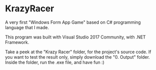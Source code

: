 # KrazyRacer
A very first "Windows Form App Game" based on C# programming language that I made.

This program was built with Visual Studio 2017 Community, with .NET Framework.

Take a peek at the "Krazy Racer" folder, for the project's source code.
If you want to test the result only, simply download the "0. Output" folder.
Inside the folder, run the .exe file, and have fun :)
